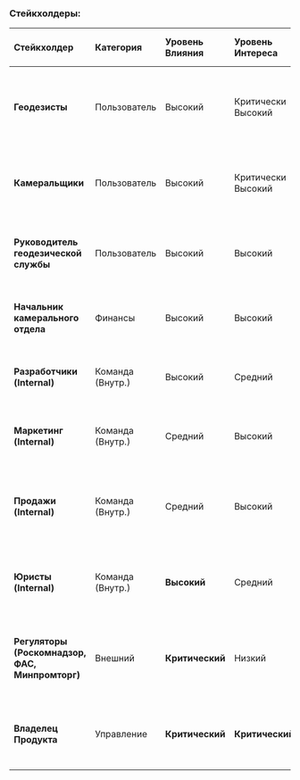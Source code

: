 ### Стейкхолдеры:

| Стейкхолдер                                     | Категория         | Уровень Влияния | Уровень Интереса   | Ключевые Потребности/Опасения                                                                      | Метрики Влияния на Проект                          |
|:------------------------------------------------|:------------------|:----------------|:-------------------|:---------------------------------------------------------------------------------------------------| :------------------------------------------------- |
| **Геодезисты**                                  | Пользователь      | Высокий         | Критически Высокий | Качество компонентов, соблюдение сроков, техническая поддержка, защита коммер. тайн                | GMV, NPS, Retention Rate, % успешных сделок        |
| **Камеральщики**                                | Пользователь      | Высокий         | Критически Высокий | Объем продаж, доступ к платежесп. заказчикам, скорость оплаты, защита от демпинга                  | GMV, Number of Active Sellers, Average Order Value |
| **Руководитель геодезической службы**           | Пользователь      | Высокий         | Высокий            | Цена, сроки поставки, надежность, простота документооборота, возвраты                              | Conversion Rate, Average Basket Size, Repeat Rate  |
| **Начальник камерального отдела**               | Финансы           | Высокий         | Высокий            | Рост GMV, маржинальность, доля рынка, выход на окупаемость, экзит                                  | GMV, CAC, LTV, EBITDA, Market Share %              |
| **Разработчики (Internal)**                     | Команда (Внутр.)  | Высокий         | Средний            | Стабильность платформы, современный стек, четкие ТЗ, ресурсы на развитие                           | Uptime %, Speed of Feature Delivery, Bug Rate      |
| **Маркетинг (Internal)**                        | Команда (Внутр.)  | Средний         | Высокий            | Приток целевых пользователей, конверсия, данные для аналитики, бюджет                              | CAC, Lead Volume, Conversion Rate, Brand Awareness |
| **Продажи (Internal)**                          | Команда (Внутр.)  | Средний         | Высокий            | Инструменты для привлечения/удержания покупателей, мониторинг их удовлетворенности, воронка продаж | Seller Acquisition Cost, Seller Retention Rate     |
| **Юристы (Internal)**                           | Команда (Внутр.)  | **Высокий**     | Средний            | Соответствие 44-ФЗ/223-ФЗ, ФЗ "О перс. данных", защита сделок, разрешение споров, лицензии         | % успешно оспор. сделок, штрафы, судеб. иски       |
| **Регуляторы (Роскомнадзор, ФАС, Минпромторг)** | Внешний           | **Критический** | Низкий             | Соблюдение законодательства РФ (ГОСТ, ТР ТС/ЕАЭС, ФЗ-152, ФЗ-223/44), лицензирование деятельности  | Наличие предписаний, штрафов, блокировок           |
| **Владелец Продукта**                           | Управление        | **Критический** | **Критический**    | Достижение бизнес-целей, удовлетворенность пользователей, рентабельность, стратегия                | Все ключевые бизнес-метрики (OKR/KPI)              |
